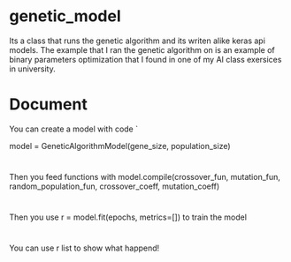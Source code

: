 # genetic_model
Its a class that runs the genetic algorithm and its writen alike keras api models.
The example that I ran the genetic algorithm on is an example of binary parameters optimization that I found in one of my AI class exersices in university.
# Document
You can create a model with code `

model = GeneticAlgorithmModel(gene_size, population_size)


#
Then you feed functions with model.compile(crossover_fun, mutation_fun, random_population_fun, crossover_coeff, mutation_coeff)
#
Then you use r = model.fit(epochs, metrics=[]) to train the model
#
You can use r list to show what happend!
